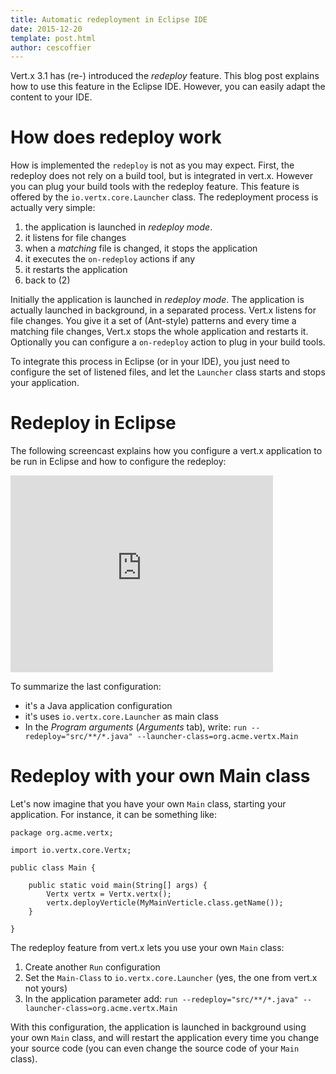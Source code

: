 ```yaml
---
title: Automatic redeployment in Eclipse IDE
date: 2015-12-20
template: post.html
author: cescoffier
---
```


Vert.x 3.1 has (re-) introduced the _redeploy_ feature. This blog post explains how to use this feature in the Eclipse IDE. However, you can easily adapt the content to your IDE.

# How does redeploy work

How is implemented the `redeploy` is not as you may expect. First, the redeploy does not rely on a build tool, but is integrated in vert.x. However you can plug your build tools with the redeploy feature. This feature is offered by the `io.vertx.core.Launcher` class. The redeployment process is actually very simple:

1. the application is launched in _redeploy mode_.
2. it listens for file changes
3. when a _matching_ file is changed, it stops the application
4. it executes the `on-redeploy` actions if any
5. it restarts the application
6. back to (2)

Initially the application is launched in _redeploy mode_. The application is actually launched in background, in a separated process. Vert.x listens for file changes. You give it a set of (Ant-style) patterns and every time a matching file changes, Vert.x stops the whole application and restarts it. Optionally you can configure a `on-redeploy` action to plug in your build tools.

To integrate this process in Eclipse (or in your IDE), you just need to configure the set of listened files, and let the `Launcher` class starts and stops your application.

# Redeploy in Eclipse

The following screencast explains how you configure a vert.x application to be run in Eclipse and how to configure the redeploy:

<iframe width="420" height="315" src="https://www.youtube.com/embed/iyZwAzEVX-o" frameborder="0" allowfullscreen></iframe>

To summarize the last configuration:

* it's a Java application configuration
* it's uses `io.vertx.core.Launcher` as main class
* In the _Program arguments_ (_Arguments_ tab), write: `run --redeploy="src/**/*.java" --launcher-class=org.acme.vertx.Main`

# Redeploy with your own Main class

Let's now imagine that you have your own `Main` class, starting your application. For instance, it can be something like:

```
package org.acme.vertx;

import io.vertx.core.Vertx;

public class Main {

	public static void main(String[] args) {
		Vertx vertx = Vertx.vertx();
		vertx.deployVerticle(MyMainVerticle.class.getName());
	}

}
```

The redeploy feature from vert.x lets you use your own `Main` class:

1. Create another `Run` configuration
2. Set the `Main-Class` to `io.vertx.core.Launcher` (yes, the one from vert.x not yours)
3. In the application parameter add: `run --redeploy="src/**/*.java" --launcher-class=org.acme.vertx.Main`

With this configuration, the application is launched in background using your own `Main` class, and will restart the application every time you change your source code (you can even change the source code of your `Main` class).
